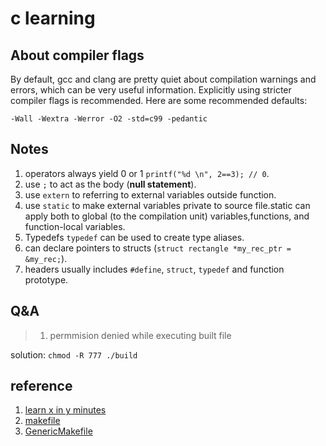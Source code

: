 # c learning

## About compiler flags

By default, gcc and clang are pretty quiet about compilation warnings and errors, which can be very useful information. Explicitly using stricter compiler flags is recommended. Here are some recommended defaults:

`-Wall -Wextra -Werror -O2 -std=c99 -pedantic`

## Notes

1. operators always yield 0 or 1 `printf("%d \n", 2==3); // 0`.
2. use `;` to act as the body (**null statement**).
3. use `extern` to referring to external variables outside function.
4. use `static` to make external variables private to source file.static can apply both to global (to the compilation unit) variables,functions, and function-local variables.
5. Typedefs `typedef` can be used to create type aliases.
6. can declare pointers to structs (`struct rectangle *my_rec_ptr = &my_rec;`).
7. headers usually includes `#define`, `struct`, `typedef` and function prototype.

## Q&A

> 1. permmision denied while executing built file

solution: `chmod -R 777 ./build`

## reference

1. [learn x in y minutes](https://learnxinyminutes.com/docs/c/)
2. [makefile](https://makefiletutorial.com)
3. [GenericMakefile](https://github.com/mbcrawfo/GenericMakefile)
